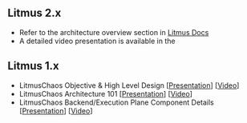 ## Litmus 2.x 

- Refer to the architecture overview section in [Litmus Docs](https://docs.litmuschaos.io/docs/architecture/overview/) 
- A detailed video presentation is available in the []()

## Litmus 1.x 

- LitmusChaos Objective & High Level Design [[Presentation](https://docs.google.com/presentation/d/1QpiUWbUadtwAXkEn_LesteYxNNGPeSC-c4WxIuMfMS0/edit?ts=5f0b5801#slide=id.g25ca91f87f_0_0)] [[Video](https://www.youtube.com/watch?v=ep6yxp_23Bk&list=PLmM1fgu30seVGFyNIEyDgAq6KnzgW2p3m&index=2&t=13s)]
- LitmusChaos Architecture 101 [[Presentation](https://docs.google.com/presentation/d/1Cmjjh0Cii9BfT03VKHArL9GuWFUCc-dBVhNWWqeOZds/edit?usp=sharing)] [[Video](https://www.youtube.com/watch?v=L38gBn8eEHw&list=PLmM1fgu30seVGFyNIEyDgAq6KnzgW2p3m&index=3&t=6s)]
- LitmusChaos Backend/Execution Plane Component Details [[Presentation](https://docs.google.com/presentation/d/1N9IOaWfurL-HUXnPMiXjpsndOJf2TW9xdKn2lV-rmaQ/edit#slide=id.g8ff94e063d_0_1)] [[Video](https://www.youtube.com/watch?v=yhWgzN90SME&list=PLmM1fgu30seVGFyNIEyDgAq6KnzgW2p3m&index=5&t=3674s)]
